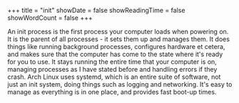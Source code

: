 +++
title = "init"
showDate = false
showReadingTime = false
showWordCount = false
+++

An init process is the first process your computer loads when powering on. It is the parent of all processes - it sets them up and manages them. It does things like running background processes, configures hardware et cetera, and makes sure that the computer has come to the state where it's ready for you to use. It stays running the entire time that your computer is on, managing processes as I have stated before and handling errors if they crash. Arch Linux uses systemd, which is an entire suite of software, not just an init system, doing things such as logging and networking. It's easy to manage as everything is in one place, and provides fast boot-up times.